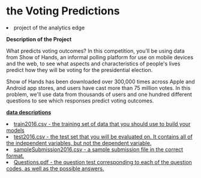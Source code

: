 # the Voting Predictions

<li>project of the analytics edge

**Description of the Project**

What predicts voting outcomes? In this competition, you'll be using data from Show of Hands, an informal polling platform for use on mobile devices and the web, to see what aspects and characteristics of people's lives predict how they will be voting for the presidential election.

Show of Hands has been downloaded over 300,000 times across Apple and Android app stores, and users have cast more than 75 million votes. In this problem, we'll use data from thousands of users and one hundred different questions to see which responses predict voting outcomes.

<a href="https://kaggle2.blob.core.windows.net/competitions/inclass/5275/media/ShowOfHandsScreenshot.jpeg">

**data descriptions**

<li>train2016.csv - the training set of data that you should use to build your models
<li>test2016.csv - the test set that you will be evaluated on. It contains all of the independent variables, but not the dependent variable.
<li>sampleSubmission2016.csv - a sample submission file in the correct format.
<li>Questions.pdf - the question test corresponding to each of the question codes, as well as the possible answers.

